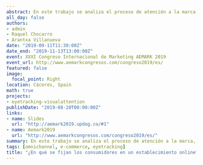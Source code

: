 ```yaml
---
abstract: En este trabajo se analiza el proceso de atención a la marca, al precio y a la información visual de los productos en un establecimiento de venta online, a la vez que se consideran los efectos de los objetivos o tareas de los consumidores, la categoría de compra y datos declarados por los individuos. Para ello, se diseña un estudio experimental con cuatro establecimientos web simulados y se combinan datos observacionales obtenidos de técnicas de eye-tracking con datos de encuesta. Los resultados muestran que el estímulo más importante de la zona de producto es la imagen, independientemente de la tarea y de la categoría de producto. Sin embargo, la atención a la información de la marca y al precio varía con la categoría de producto y la tarea de compra. Además, se encuentra una correlación positiva entre la importancia a la marca declarada y la atención a la marca observada. 
all_day: false
authors: 
- admin
- Raquel Chocarro
- Arantxa Villanueva
date: "2019-09-11T11:30:00Z"
date_end: "2019-11-13T13:00:00Z"
event: XXXI Congreso Internacional de Marketing AEMARK 2019
event_url: http://www.aemarkcongresos.com/congreso2019/es/
featured: false
image:
  focal_point: Right
location: Cáceres, Spain
math: true
projects:
- eyetracking-visualattention
publishDate: "2019-08-20T00:00:00Z"
links:
- name: Slides
  url: "http://aemark2019.updog.co/#1"
- name: Aemark2019
  url: "http://www.aemarkcongresos.com/congreso2019/es/"  
summary: En este trabajo se analiza el proceso de atención a la marca, al precio y a la información visual de los productos en un establecimiento de venta online, a la vez que se consideran los efectos de los objetivos o tareas de los consumidores, la categoría de compra y datos declarados por los individuos. Para ello, se diseña un estudio experimental con cuatro establecimientos web simulados y se combinan datos observacionales obtenidos de técnicas de eye-tracking con datos de encuesta. Los resultados muestran que el estímulo más importante de la zona de producto es la imagen, independientemente de la tarea y de la categoría de producto. Sin embargo, la atención a la información de la marca y al precio varía con la categoría de producto y la tarea de compra. Además, se encuentra una correlación positiva entre la importancia a la marca declarada y la atención a la marca observada. 
tags: [omnichannel, e-commerce, eyetracking]
title: "¿En qué se fijan los consumidores en un establecimiento online?: Un estudio de eye-tracking del área de producto."
---
```


